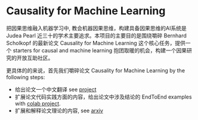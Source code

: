 # Causality for Machine Learning

把因果思维融入机器学习中, 教会机器因果思维，构建具备因果思维的AI系统是 Judea Pearl 近三十的学术主要追求。本项目的主要目的是围绕嚼碎 Bernhard Scholkopf 的最新论文 Causality for Machine Learning 这个核心任务，提供一个 starters for causal and machine learning 抱团取暖的机会，构建一个因果研究的开放互助社区。

更具体的的来说，首先我们嚼碎论文  Causality for Machine Learning by the following steps:

- 给出论文一个中文翻译 see [project](https://www.overleaf.com/read/ycvzvfbhtbfj)
- 扩展论文代码实践方面的内容，给出论文中涉及结论的 EndToEnd examples with [colab project](https://drive.google.com/open?id=1nnd_03vP2US1Hm4hllCkHgI7omqz51W5). 
- 扩展和解释论文理论的内容, see [arxiv](https://www.overleaf.com/read/ycvzvfbhtbfj)

